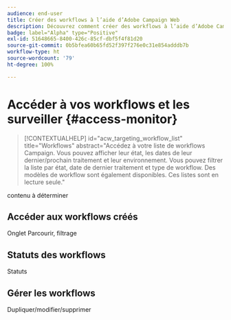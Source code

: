 ```yaml
---
audience: end-user
title: Créer des workflows à l’aide d’Adobe Campaign Web
description: Découvrez comment créer des workflows à l’aide d’Adobe Campaign Web.
badge: label="Alpha" type="Positive"
exl-id: 51648665-8400-426c-85cf-dbf5f4f81d20
source-git-commit: 0b5bfea60b65fd52f397f276e0c31e854adddb7b
workflow-type: ht
source-wordcount: '79'
ht-degree: 100%

---
```


# Accéder à vos workflows et les surveiller {#access-monitor}

>[!CONTEXTUALHELP]
>id="acw_targeting_workflow_list"
>title="Workflows"
>abstract="Accédez à votre liste de workflows Campaign. Vous pouvez afficher leur état, les dates de leur dernier/prochain traitement et leur environnement. Vous pouvez filtrer la liste par état, date de dernier traitement et type de workflow. Des modèles de workflow sont également disponibles. Ces listes sont en lecture seule."

contenu à déterminer

## Accéder aux workflows créés

Onglet Parcourir, filtrage

## Statuts des workflows

Statuts

## Gérer les workflows

Dupliquer/modifier/supprimer
